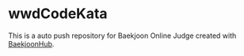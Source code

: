 # wwdCodeKata
This is a auto push repository for Baekjoon Online Judge created with [BaekjoonHub](https://github.com/BaekjoonHub/BaekjoonHub).
